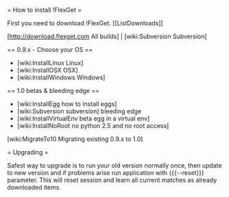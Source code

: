 = How to install !FlexGet =

First you need to download !FlexGet. 
[[ListDownloads]]

[http://download.flexget.com All builds] | [wiki:Subversion Subversion]

== 0.9.x - Choose your OS ==

 * [wiki:InstallLinux Linux]
 * [wiki:InstallOSX OSX]
 * [wiki:InstallWindows Windows]

== 1.0 betas & bleeding edge ==

 * [wiki:InstallEgg how to install eggs]
 * [wiki:Subversion subversion] bleeding edge
 * [wiki:InstallVirtualEnv beta egg in a virtual env]
 * [wiki:InstallNoRoot no python 2.5 and no root access]

[wiki:MigrateTo10 Migrating existing 0.9.x to 1.0]

= Upgrading =

Safest way to upgrade is to run your old version normally once, then update to new version and if problems arise run application with {{{--reset}}} parameter. This will reset session and learn all current matches as already downloaded items.